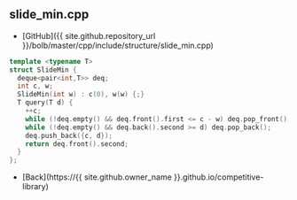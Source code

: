 ## slide_min.cpp

- [GitHub]({{ site.github.repository_url }}/bolb/master/cpp/include/structure/slide_min.cpp)

```cpp
template <typename T>
struct SlideMin {
  deque<pair<int,T>> deq;
  int c, w;
  SlideMin(int w) : c(0), w(w) {;}
  T query(T d) {
    ++c;
    while (!deq.empty() && deq.front().first <= c - w) deq.pop_front();
    while (!deq.empty() && deq.back().second >= d) deq.pop_back();
    deq.push_back({c, d});
    return deq.front().second;
  }
};
```

- [Back](https://{{ site.github.owner_name }}.github.io/competitive-library)
